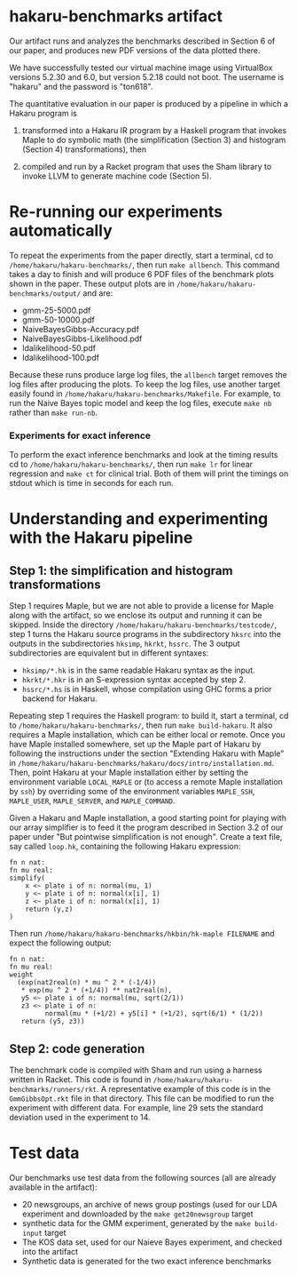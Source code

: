 # hakaru-benchmarks artifact

Our artifact runs and analyzes the benchmarks described in Section 6 of our paper, 
and produces new PDF versions of the data plotted there.

We have successfully tested our virtual machine image using VirtualBox versions
5.2.30 and 6.0, but version 5.2.18 could not boot.  The username is "hakaru"
and the password is "ton618".

The quantitative evaluation in our paper is produced by a pipeline in which
a Hakaru program is

1. transformed into a Hakaru IR program by a Haskell program that invokes Maple
   to do symbolic math (the simplification (Section 3) and histogram (Section 4)
   transformations), then

2. compiled and run by a Racket program that uses the Sham library to invoke
   LLVM to generate machine code (Section 5).

# Re-running our experiments automatically

To repeat the experiments from the paper directly, start a terminal, cd to 
`/home/hakaru/hakaru-benchmarks/`, then run `make allbench`. This command takes
a day to finish and will produce 6 PDF files of the benchmark plots shown in the
paper.  These output plots are in `/home/hakaru/hakaru-benchmarks/output/` and are:

* gmm-25-5000.pdf
* gmm-50-10000.pdf
* NaiveBayesGibbs-Accuracy.pdf
* NaiveBayesGibbs-Likelihood.pdf
* ldalikelihood-50.pdf
* ldalikelihood-100.pdf

Because these runs produce large log files, the `allbench` target removes the
log files after producing the plots.  To keep the log files, use another target
easily found in `/home/hakaru/hakaru-benchmarks/Makefile`.  For example, to run
the Naive Bayes topic model and keep the log files, execute `make nb` rather
than `make run-nb`.

### Experiments for exact inference
To perform the exact inference benchmarks and look at the timing results cd to `/home/hakaru/hakaru-benchmarks/`, then run `make lr` for linear regression and `make ct` for clinical trial. Both of them will print the timings on stdout which is time in seconds for each run.

# Understanding and experimenting with the Hakaru pipeline

## Step 1: the simplification and histogram transformations

Step 1 requires Maple, but we are not able to provide a license for Maple along with the artifact,
so we enclose its output and running it can be skipped.  Inside
the directory `/home/hakaru/hakaru-benchmarks/testcode/`, step 1 turns the
Hakaru source programs in the subdirectory `hksrc` into the outputs in the
subdirectories `hksimp`, `hkrkt`, `hssrc`.  The 3 output subdirectories are
equivalent but in different syntaxes:

* `hksimp/*.hk` is in the same readable Hakaru syntax as the input.
* `hkrkt/*.hkr` is in an S-expression syntax accepted by step 2.
* `hssrc/*.hs` is in Haskell, whose compilation using GHC forms a prior backend for Hakaru.

Repeating step 1 requires the Haskell program: to build it, start a terminal,
cd to `/home/hakaru/hakaru-benchmarks/`, then run `make build-hakaru`.  It also
requires a Maple installation, which can be either local or remote.  Once you
have Maple installed somewhere, set up the Maple part of Hakaru by following
the instructions under the section "Extending Hakaru with Maple" in
`/home/hakaru/hakaru-benchmarks/hakaru/docs/intro/installation.md`.  Then,
point Hakaru at your Maple installation either by setting the environment
variable `LOCAL_MAPLE` or (to access a remote Maple installation by `ssh`) by
overriding some of the environment variables `MAPLE_SSH`, `MAPLE_USER`,
`MAPLE_SERVER`, and `MAPLE_COMMAND`.

Given a Hakaru and Maple installation, a good starting point for playing with
our array simplifier is to feed it the program described in Section 3.2 of our
paper under "But pointwise simplification is not enough".  Create a text file,
say called `loop.hk`, containing the following Hakaru expression:
```
fn n nat:
fn mu real:
simplify(
    x <~ plate i of n: normal(mu, 1)
    y <~ plate i of n: normal(x[i], 1)
    z <~ plate i of n: normal(x[i], 1)
    return (y,z)
)
```
Then run `/home/hakaru/hakaru-benchmarks/hkbin/hk-maple FILENAME` and expect
the following output:
```
fn n nat:
fn mu real:
weight
  (exp(nat2real(n) * mu ^ 2 * (-1/4))
   * exp(mu ^ 2 * (+1/4)) ** nat2real(n),
   y5 <~ plate i of n: normal(mu, sqrt(2/1))
   z3 <~ plate i of n:
         normal(mu * (+1/2) + y5[i] * (+1/2), sqrt(6/1) * (1/2))
   return (y5, z3))
```

## Step 2: code generation

The benchmark code is compiled with Sham and run using a harness written in
Racket. This code is found in `/home/hakaru/hakaru-benchmarks/runners/rkt`.
A representative example of this code is in the `GmmGibbsOpt.rkt` file in
that directory. This file can be modified to run the experiment with different
data. For example, line 29 sets the standard deviation used in the experiment to
14.

# Test data

Our benchmarks use test data from the following sources (all are already available in the artifact):
- 20 newsgroups, an archive of news group postings (used for our LDA experiment and downloaded by the `make get20newsgroup` target
- synthetic data for the GMM experiment, generated by the `make build-input` target
- The KOS data set, used for our Naieve Bayes experiment, and checked into the artifact
- Synthetic data is generated for the two exact inference benchmarks
